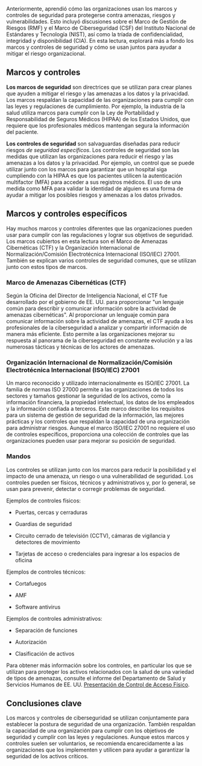 Anteriormente, aprendió cómo las organizaciones usan los marcos y controles de seguridad para protegerse contra amenazas, riesgos y vulnerabilidades. Esto incluyó discusiones sobre el Marco de Gestión de Riesgos (RMF) y el Marco de Ciberseguridad (CSF) del Instituto Nacional de Estándares y Tecnología (NIST), así como la tríada de confidencialidad, integridad y disponibilidad (CIA). En esta lectura, explorará más a fondo los marcos y controles de seguridad y cómo se usan juntos para ayudar a mitigar el riesgo organizacional.

## Marcos y controles

**Los marcos de seguridad** son directrices que se utilizan para crear planes que ayuden a mitigar el riesgo y las amenazas a los datos y la privacidad. Los marcos respaldan la capacidad de las organizaciones para cumplir con las leyes y regulaciones de cumplimiento. Por ejemplo, la industria de la salud utiliza marcos para cumplir con la Ley de Portabilidad y Responsabilidad de Seguros Médicos (HIPAA) de los Estados Unidos, que requiere que los profesionales médicos mantengan segura la información del paciente.

**Los controles de seguridad** son salvaguardas diseñadas para reducir riesgos _de seguridad específicos_. Los controles de seguridad son las medidas que utilizan las organizaciones para reducir el riesgo y las amenazas a los datos y la privacidad. Por ejemplo, un control que se puede utilizar junto con los marcos para garantizar que un hospital siga cumpliendo con la HIPAA es que los pacientes utilicen la autenticación multifactor (MFA) para acceder a sus registros médicos. El uso de una medida como MFA para validar la identidad de alguien es una forma de ayudar a mitigar los posibles riesgos y amenazas a los datos privados.

## Marcos y controles específicos

Hay muchos marcos y controles diferentes que las organizaciones pueden usar para cumplir con las regulaciones y lograr sus objetivos de seguridad. Los marcos cubiertos en esta lectura son el Marco de Amenazas Cibernéticas (CTF) y la Organización Internacional de Normalización/Comisión Electrotécnica Internacional (ISO/IEC) 27001. También se explican varios controles de seguridad comunes, que se utilizan junto con estos tipos de marcos.

### **Marco de Amenazas Cibernéticas (CTF)**

Según la Oficina del Director de Inteligencia Nacional, el CTF fue desarrollado por el gobierno de EE. UU. para proporcionar "un lenguaje común para describir y comunicar información sobre la actividad de amenazas cibernéticas". Al proporcionar un lenguaje común para comunicar información sobre la actividad de amenazas, el CTF ayuda a los profesionales de la ciberseguridad a analizar y compartir información de manera más eficiente. Esto permite a las organizaciones mejorar su respuesta al panorama de la ciberseguridad en constante evolución y a las numerosas tácticas y técnicas de los actores de amenazas.

### **Organización Internacional de Normalización/Comisión Electrotécnica Internacional (ISO/IEC) 27001**

Un marco reconocido y utilizado internacionalmente es ISO/IEC 27001. La familia de normas ISO 27000 permite a las organizaciones de todos los sectores y tamaños gestionar la seguridad de los activos, como la información financiera, la propiedad intelectual, los datos de los empleados y la información confiada a terceros. Este marco describe los requisitos para un sistema de gestión de seguridad de la información, las mejores prácticas y los controles que respaldan la capacidad de una organización para administrar riesgos. Aunque el marco ISO/IEC 27001 no requiere el uso de controles específicos, proporciona una colección de controles que las organizaciones pueden usar para mejorar su posición de seguridad.

### **Mandos**

Los controles se utilizan junto con los marcos para reducir la posibilidad y el impacto de una amenaza, un riesgo o una vulnerabilidad de seguridad. Los controles pueden ser físicos, técnicos y administrativos y, por lo general, se usan para prevenir, detectar o corregir problemas de seguridad.

Ejemplos de controles físicos:

- Puertas, cercas y cerraduras
    
- Guardias de seguridad
    
- Circuito cerrado de televisión (CCTV), cámaras de vigilancia y detectores de movimiento
    
- Tarjetas de acceso o credenciales para ingresar a los espacios de oficina
    

Ejemplos de controles técnicos:

- Cortafuegos
    
- AMF
    
- Software antivirus
    

Ejemplos de controles administrativos:

- Separación de funciones
    
- Autorización
    
- Clasificación de activos
    

Para obtener más información sobre los controles, en particular los que se utilizan para proteger los activos relacionados con la salud de una variedad de tipos de amenazas, consulte el informe del Departamento de Salud y Servicios Humanos de EE. UU. [Presentación de Control de Acceso Físico](https://www.hhs.gov/sites/default/files/physical-access-control.pdf). 

## Conclusiones clave

Los marcos y controles de ciberseguridad se utilizan conjuntamente para establecer la postura de seguridad de una organización. También respaldan la capacidad de una organización para cumplir con los objetivos de seguridad y cumplir con las leyes y regulaciones. Aunque estos marcos y controles suelen ser voluntarios, se recomienda encarecidamente a las organizaciones que los implementen y utilicen para ayudar a garantizar la seguridad de los activos críticos.